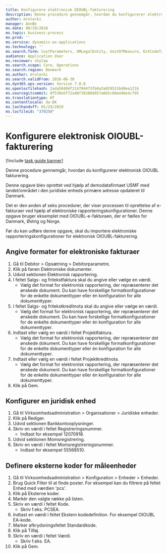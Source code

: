 ```yaml
---
title: Konfigurere elektronisk OIOUBL-fakturering
description: Denne procedure gennemgår, hvordan du konfigurerer elektronisk OIOUBL fakturering.
author: mrolecki
manager: AnnBe
ms.date: 08/29/2018
ms.topic: business-process
ms.prod: ''
ms.service: dynamics-ax-applications
ms.technology: ''
ms.search.form: CustParameters, OMLegalEntity, UnitOfMeasure, ExtCodeTable
audience: Application User
ms.reviewer: shylaw
ms.search.scope: Core, Operations
ms.search.region: Denmark
ms.author: mrolecki
ms.search.validFrom: 2016-06-30
ms.dyn365.ops.version: Version 7.0.0
ms.openlocfilehash: 2ada5849df214704473fb8a3a0295316d0ea1216
ms.sourcegitcommit: 0f530e5f72a40f383868957a6b5cb0e446e4c795
ms.translationtype: HT
ms.contentlocale: da-DK
ms.lasthandoff: 01/29/2019
ms.locfileid: "370258"
---
```

# <a name="set-up-oioubl-electronic-invoicing"></a>Konfigurere elektronisk OIOUBL-fakturering

[!include [task guide banner](../../includes/task-guide-banner.md)]

Denne procedure gennemgår, hvordan du konfigurerer elektronisk OIOUBL fakturering. 



Denne opgave blev oprettet ved hjælp af demodatafirmaet USMF med landet/området i den juridiske enheds primære adresse opdateret til Danmark.



Det er den anden af seks procedurer, der viser processen til oprettelse af e-fakturaer ved hjælp af elektroniske rapporteringskonfigurationer. Denne opgave bruger eksemplet med OIOUBL-e-fakturaen, der er fælles for Danmark, Østrig og Norge.

Før du kan udføre denne opgave, skal du importere elektroniske rapporteringskonfigurationer for elektronisk OIOUBL-fakturering.


## <a name="set-up-electronic-invoice-formats"></a>Angive formater for elektroniske fakturaer
1. Gå til Debitor > Opsætning > Debitorparametre.
2. Klik på fanen Elektroniske dokumenter.
3. Udvid sektionen Elektronisk rapportering.
4. I feltet Salgs- og fritekstfaktura skal du angive eller vælge en værdi.
    * Vælg det format for elektronisk rapportering, der repræsenterer det ønskede dokument. Du kan have forskellige formatkonfigurationer for de enkelte dokumenttyper eller én konfiguration for alle dokumenttyper.  
5. I feltet Salgs- og fritekstkreditnota skal du angive eller vælge en værdi.
    * Vælg det format for elektronisk rapportering, der repræsenterer det ønskede dokument. Du kan have forskellige formatkonfigurationer for de enkelte dokumenttyper eller én konfiguration for alle dokumenttyper.  
6. Indtast eller vælg en værdi i feltet Projektfaktura.
    * Vælg det format for elektronisk rapportering, der repræsenterer det ønskede dokument. Du kan have forskellige formatkonfigurationer for de enkelte dokumenttyper eller én konfiguration for alle dokumenttyper.  
7. Indtast eller vælg en værdi i feltet Projektkreditnota.
    * Vælg det format for elektronisk rapportering, der repræsenterer det ønskede dokument. Du kan have forskellige formatkonfigurationer for de enkelte dokumenttyper eller én konfiguration for alle dokumenttyper.  
8. Klik på Gem.

## <a name="set-up-a-legal-entity"></a>Konfigurer en juridisk enhed
1. Gå til Virksomhedsadministration > Organisationer > Juridiske enheder.
2. Klik på Rediger.
3. Udvid sektionen Bankkontooplysninger.
4. Skriv en værdi i feltet Registreringsnummer.
    * Indtast for eksempel 12070918.  
5. Udvid sektionen Momsregistrering.
6. Skriv en værdi i feltet Momsregistreringsnummer.
    * Indtast for eksempel 55568510.  

## <a name="set-up-external-codes-for-units-of-measure"></a>Definere eksterne koder for måleenheder
1. Gå til Virksomhedsadministration > Konfiguration > Enheder > Enheder.
2. Brug Quick Filter til at finde poster. For eksempel kan du filtrere på feltet Enhed med værdien 'pcs'.
3. Klik på Eksterne koder.
4. Markér den valgte række på listen.
5. Skriv en værdi i feltet Kode.
    * Skriv f.eks. PCSEA.  
6. Indtast en værdi i feltet Ekstern kodedefinition. For eksempel OIOUBL EA-kode.
7. Marker afkrydsningsfeltet Standardkode.
8. Klik på Tilføj.
9. Skriv en værdi i feltet Værdi.
    * Skriv f.eks. EA.  
10. Klik på Gem.

